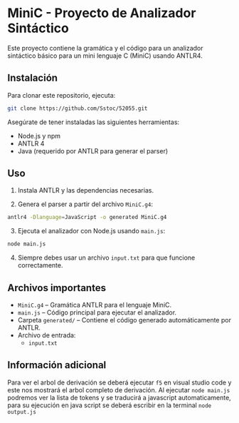 # MiniC - Proyecto de Analizador Sintáctico

Este proyecto contiene la gramática y el código para un analizador sintáctico básico para un mini lenguaje C (MiniC) usando ANTLR4.

## Instalación

Para clonar este repositorio, ejecuta:

```bash
git clone https://github.com/Sstoc/52055.git
```

Asegúrate de tener instaladas las siguientes herramientas:

- Node.js y npm
- ANTLR 4
- Java (requerido por ANTLR para generar el parser)


## Uso

1. Instala ANTLR y las dependencias necesarias.

2. Genera el parser a partir del archivo `MiniC.g4`:

```bash
antlr4 -Dlanguage=JavaScript -o generated MiniC.g4
```

3. Ejecuta el analizador con Node.js usando `main.js`:

```bash
node main.js
```

4. Siempre debes usar un archivo `input.txt` para que funcione correctamente.

## Archivos importantes

- `MiniC.g4` – Gramática ANTLR para el lenguaje MiniC.
- `main.js` – Código principal para ejecutar el analizador.
- Carpeta `generated/` – Contiene el código generado automáticamente por ANTLR.
- Archivo de entrada:
   - `input.txt`

## Información adicional

Para ver el arbol de derivación se deberá ejecutar `f5` en visual studio code y
este nos mostrará el arbol completo de derivación. Al ejecutar `node main.js` 
podremos ver la lista de tokens y se traducirá a javascript automaticamente, 
para su ejecución en java script se deberá escribir en la terminal `node output.js`
